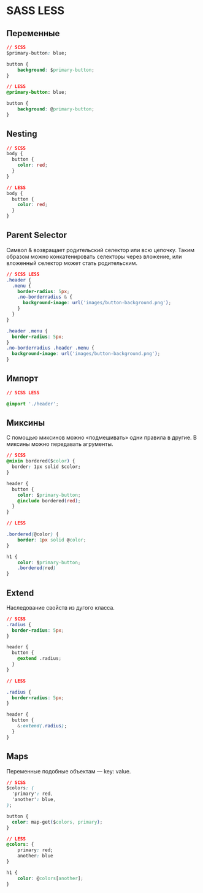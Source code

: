 # SASS LESS

## Переменные

```css
// SCSS
$primary-button: blue;

button {
    background: $primary-button;
}

// LESS
@primary-button: blue;

button {
    background: @primary-button;
}
```

## Nesting

```css
// SCSS
body {
  button {
    color: red;
  }
}

// LESS
body {
  button {
    color: red;
  }
}
```

## Parent Selector

Символ & возвращает родительский селектор или всю цепочку. Таким образом можно конкатенировать селекторы через вложение, или вложенный селектор может стать родительским.

```css
// SCSS LESS
.header {
  .menu {
    border-radius: 5px;
    .no-borderradius & {
      background-image: url('images/button-background.png');
    }
  }
}

.header .menu {
  border-radius: 5px;
}
.no-borderradius .header .menu {
  background-image: url('images/button-background.png');
}
```

## Импорт

```css
// SCSS LESS

@import './header';
```

## Миксины

С помощью миксинов можно «подмешивать» одни правила в другие. В миксины можно передавать агрументы.

```css
// SCSS
@mixin bordered($color) {
  border: 1px solid $color;
}

header {
  button {
    color: $primary-button;
    @include bordered(red);
  }
}

// LESS

.bordered(@color) {
    border: 1px solid @color;
}

h1 {
    color: $primary-button;
    .bordered(red)
}
```

## Extend

Наследование свойств из дугого класса.

```css
// SCSS
.radius {
  border-radius: 5px;
}

header {
  button {
    @extend .radius;
  }
}

// LESS

.radius {
  border-radius: 5px;
}

header {
  button {
    &:extend(.radius);
  }
}
```

## Maps

Переменные подобные объектам — key: value.

```css
// SCSS
$colors: (
  'primary': red,
  'another': blue,
);

button {
  color: map-get($colors, primary);
}

// LESS
@colors: {
    primary: red;
    another: blue
}

h1 {
    color: @colors[another];
}
```

